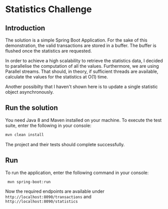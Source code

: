 # Statistics Challenge

## Introduction
The solution is a simple Spring Boot Application.
For the sake of this demonstration, the valid transactions are stored in a buffer.
The buffer is flushed once the statistics are requested.

In order to achieve a high scalability to retrieve the statistics data, I decided to parallelise the computation of all the values.
Furthermore, we are using Parallel streams. That should, in theory, if sufficient threads are available, calculate the values
for the statistics at O(1) time.


Another possibilty that I haven't shown here is to update a single statistic object asynchronously.

## Run the solution
You need Java 8 and Maven installed on your machine.
To execute the test suite, enter the following in your console:


```sh
mvn clean install
```

The project and their tests should complete successfully.


## Run
To run the application, enter the following command in your console:



```sh
 mvn spring-boot:run

```

Now the required endpoints are available under `http://localhost:8090/transactions` and `http://localhost:8090/statistics`

